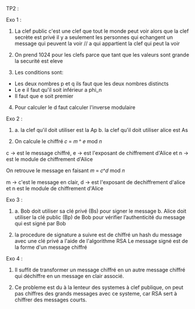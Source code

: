 TP2 :

Exo 1 : 

1. La clef public c'est une clef que tout le monde peut voir alors que la clef secrète est privé il y a seulement les personnes qui echangent un message qui peuvent la voir // a qui appartient la clef qui peut la voir

2. On prend 1024 pour les clefs parce que tant que les valeurs sont grande la securité est eleve

3. Les conditions sont:

- Les deux nombres p et q ils faut que les deux nombres distincts
- Le e il faut qu'il soit inférieur a phi_n
- Il faut que e soit premier


4. Pour calculer le d faut calculer l'inverse modulaire 


Exo 2 :

1. a. la clef qu'il doit utiliser est la Ap
   b. la clef qu'il doit utiliser alice est As

2. On calcule le chiffré 𝑐 = 𝑚 ^ 𝑒 mod 𝑛

c -> est le message chiffré, e -> est l'exposant de chiffrement d'Alice et n -> est le module de chiffrement d'Alice

On retrouve le message en faisant 𝑚 = 𝑐^𝑑 mod 𝑛

m -> c'est le message en clair, d -> est l'exposant de dechiffrement d'alice et n est le module de chiffrement d'Alice


Exo 3 :

1. a. Bob doit utiliser sa clé privé (Bs) pour signer le message
   b. Alice doit utiliser la clé public (Bp) de Bob pour vérifier l’authenticité du message qui est signé par Bob

2. la procedure de signature a suivre est de chiffré un hash du message avec une clé privé a l'aide de l'algorithme RSA
Le message signé est de la forme d'un message chiffré 


Exo 4 :

1.  Il suffit de transformer un message chiffré en un autre message chiffré qui déchiffre en un message en clair associé.

2. Ce probleme est du à la lenteur des systemes à clef publique, on peut pas chiffres des grands messages avec ce systeme, car RSA sert à chiffrer des messages courts.
